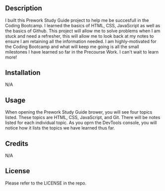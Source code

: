 # <Prework Study Guide Webpage>

## Description

I built this Prework Study Guide project to help me be succesfull in the Coding Bootcamp. I learned the basics of HTML, CSS, JavaScript as well as the basics of Github. This project will allow me to solve problems when I am stuck and need a refresher, this will allow me to look back at my notes to ensure I am retaining all the information needed. I am highly-motivated for the Coding Bootcamp and what will keep me going is all the small milestones I have learned so far in the Precourse Work. I can't wait to learn more!


## Installation

N/A


## Usage

When opening the Prework Study Guide brower, you will see four topics listed. These topics are HTML, CSS, JavaScript, and Git. There will be notes listed for each individual topic. As you oprn the DevTools console, you will notice how it lists the topics we have learned thus far.



## Credits

N/A


## License

Please refer to the LICENSE in the repo.